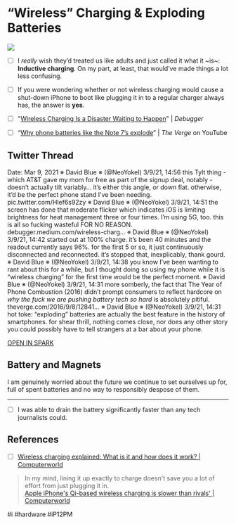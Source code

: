 # “Wireless” Charging & Exploding Batteries
![](%E2%80%9CWireless%E2%80%9D%20Charging%20&%20Exploding%20Batteries/Photo%20Mar%209,%202021%20at%20152156.jpg)
- [ ] I *really* wish they’d treated us like adults and just called it what it ~is~: **Inductive charging**. On my part, at least, that would’ve made things a lot less confusing.

- [ ] If you were wondering whether or not wireless charging would cause a shut-down iPhone to boot like plugging it in to a regular charger always has, the answer is **yes**.


- [ ] "[Wireless Charging Is a Disaster Waiting to Happen](https://debugger.medium.com/wireless-charging-is-a-disaster-waiting-to-happen-48afdde70ed9)" | *Debugger*

- [ ] “[Why phone batteries like the Note 7’s explode](https://youtube.com/watch?v=mhYdnuMYuDE)” | *The Verge* on YouTube

## Twitter Thread
Date: Mar 9, 2021
※ David Blue ※ (‪@NeoYokel‬)
3/9/21, 14:56
this Tylt thing - which AT&T gave my mom for free as part of the signup deal, notably - doesn’t actually tilt variably… it’s either this angle, or down flat. otherwise, it’d be the perfect phone stand I’ve been needing. pic.twitter.com/Hlef6s92zy
※ David Blue ※ (‪@NeoYokel‬)
3/9/21, 14:51
the screen has done that moderate flicker which indicates iOS is limiting brightness for heat management three or four times. I’m using 5G, too. this is all so fucking wasteful FOR NO REASON. debugger.medium.com/wireless-charg…
※ David Blue ※ (‪@NeoYokel‬)
3/9/21, 14:42
started out at 100% charge. it’s been 40 minutes and the readout currently says 96%. for the first 5 or so, it just continuously disconnected and reconnected. it’s stopped that, inexplicably, thank gourd.
※ David Blue ※ (‪@NeoYokel‬)
3/9/21, 14:38
you know I’ve been wanting to rant about this for a while, but I thought doing so using my phone while it is “wireless charging” for the first time would be the perfect moment.
※ David Blue ※ (‪@NeoYokel‬)
3/9/21, 14:31
more somberly, the fact that The Year of Phone Combustion (2016) didn’t prompt consumers to reflect hardcore on *why the fuck we are pushing battery tech so hard* is absolutely pitiful. theverge.com/2016/9/8/12841…
※ David Blue ※ (‪@NeoYokel‬)
3/9/21, 14:31
hot toke: “exploding” batteries are actually the best feature in the history of smartphones. for shear thrill, nothing comes close, nor does any other story you could possibly have to tell strangers at a bar about your phone.

[OPEN IN SPARK](readdle-spark://bl=QTppaGFkdG9wZWVAZ21haWwuY29tO0lEOjUzNjcxNEE2LUMzQ0ItNDJGNy1CMjMx%0D%0ALTg4RTkzMTFEMDY5QUBpY2xvdWQuY29tO2dJRDoxNjkzNzkwNzcyOTk4MTAxNTcx%0D%0AOzg1ODg2OTUzNg%3D%3D)

## Battery and Magnets
I am genuinely worried about the future we continue to set ourselves up for, full of spent batteries and no way to responsibly despose of them.
- - - -
- [ ] I was able to drain the battery significantly faster than any tech journalists could.

## References
- [ ] [Wireless charging explained: What is it and how does it work? | Computerworld](https://www.computerworld.com/article/3235176/wireless-charging-explained-what-is-it-and-how-does-it-work.html)
> In my mind, lining it up exactly to charge doesn't save you a lot of effort from just plugging it in.  
[Apple iPhone's Qi-based wireless charging is slower than rivals'  | Computerworld](https://www.computerworld.com/article/3227931/apple-takes-the-slow-road-to-wireless-charging.html)

#i #hardware #iP12PM
